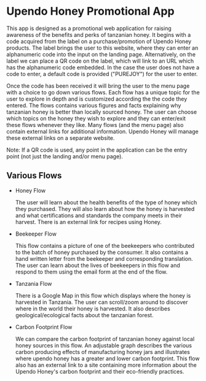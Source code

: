 # Upendo Honey Promotional App

This app is designed as a promotional web application for raising awareness of
the benefits and perks of tanzanian honey. It begins with a code acquired from
the label on a purchase/promotion of Upendo Honey products. The label brings
the user to this website, where they can enter an alphanumeric code into the
input on the landing page. Alternatively, on the label we can place a QR code
on the label, which will link to an URL which has the alphanumeric code
embedded. In the case the user does not have a code to enter, a default code
is provided ("PUREJOY") for the user to enter.

Once the code has been received it will bring the user to the menu page with
a choice to go down various flows. Each flow has a unique topic for the user
to explore in depth and is customized according the the code they entered.
The flows contains various figures and facts explaining why tanzanian honey
is better than locally sourced honey. The user can choose which topics on the
honey they wish to explore and they can enter/exit these flows whenever they
like. Many flows (and the menu page) also contain external links for
additional information. Upendo Honey will manage these external links on a 
separate website.

Note:
If a QR code is used, any point in the application can be the entry point
(not just the landing and/or menu page).

## Various Flows

* Honey Flow

  The user will learn about the health benefits of the type of honey which they
  purchased. They will also learn about how the honey is harvested and what
  certifications and standards the company meets in their harvest. There is
  an external link for recipes using Honey.

* Beekeeper Flow

  This flow contains a picture of one of the beekeepers who contributed to the
  batch of honey purchased by the consumer. It also contains a hand written
  letter from the beekeeper and corresponding translation. The user can learn
  about the lives of beekeepers in this flow and respond to them using the
  email form at the end of the flow.

* Tanzania Flow

  There is a Google Map in this flow which displays where the honey is
  harvested in Tanzania. The user can scroll/zoom around to discover where in
  the world their honey is harvested. It also describes geological/ecological
  facts about the tanzanian forest.

* Carbon Footprint Flow

  We can compare the carbon footprint of tanzanian honey against local honey
  sources in this flow. An adjustable graph describes the various carbon
  producing effects of manufacturing honey jars and illustrates where upendo
  honey has a greater and lower carbon footprint. This flow also has an
  external link to a site containing more information about the Upendo Honey's
  carbon footprint and their eco-friendly practices.




